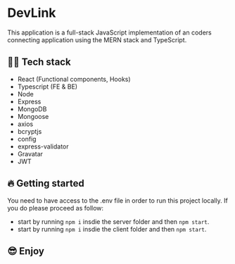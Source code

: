 # DevLink

This application is a full-stack JavaScript implementation of an coders connecting application using the MERN stack and TypeScript.

## 👨‍💻 Tech stack

- React (Functional components, Hooks)
- Typescript (FE & BE)
- Node
- Express
- MongoDB
- Mongoose
- axios
- bcryptjs
- config
- express-validator
- Gravatar
- JWT

## 🔥 Getting started

You need to have access to the .env file in order to run this project locally. If you do please proceed as follow:

- start by running `npm i` insdie the server folder and then `npm start`.
- start by running `npm i` insdie the client folder and then `npm start`.

## 😎 Enjoy
